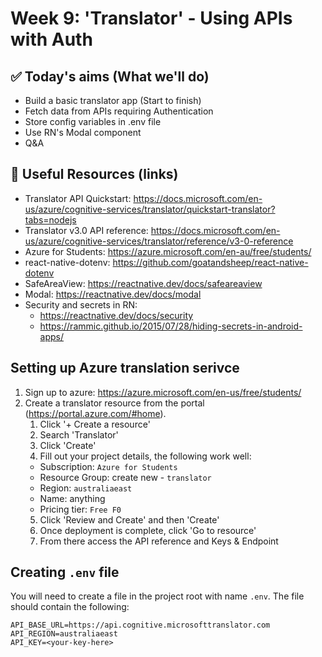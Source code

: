 # Week 9: 'Translator' - Using APIs with Auth

## ✅ Today's aims (What we'll do)

- Build a basic translator app (Start to finish)
- Fetch data from APIs requiring Authentication
- Store config variables in .env file
- Use RN's Modal component
- Q&A

## 🔗 Useful Resources (links)

- Translator API Quickstart: https://docs.microsoft.com/en-us/azure/cognitive-services/translator/quickstart-translator?tabs=nodejs
- Translator v3.0 API reference: https://docs.microsoft.com/en-us/azure/cognitive-services/translator/reference/v3-0-reference
- Azure for Students: https://azure.microsoft.com/en-au/free/students/
- react-native-dotenv: https://github.com/goatandsheep/react-native-dotenv
- SafeAreaView: https://reactnative.dev/docs/safeareaview
- Modal: https://reactnative.dev/docs/modal
- Security and secrets in RN:
  - https://reactnative.dev/docs/security
  - https://rammic.github.io/2015/07/28/hiding-secrets-in-android-apps/

## Setting up Azure translation serivce

1. Sign up to azure: https://azure.microsoft.com/en-us/free/students/
2. Create a translator resource from the portal (https://portal.azure.com/#home).
   1. Click '+ Create a resource'
   2. Search 'Translator'
   3. Click 'Create'
   4. Fill out your project details, the following work well:
   - Subscription: `Azure for Students`
   - Resource Group: create new - `translator`
   - Region: `australiaeast`
   - Name: anything
   - Pricing tier: `Free F0`
   5. Click 'Review and Create' and then 'Create'
   6. Once deployment is complete, click 'Go to resource'
   7. From there access the API reference and Keys & Endpoint

## Creating `.env` file

You will need to create a file in the project root with name `.env`. The file should contain the following:

```
API_BASE_URL=https://api.cognitive.microsofttranslator.com
API_REGION=australiaeast
API_KEY=<your-key-here>
```
